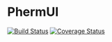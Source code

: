 # PhermUI

[![Build Status][travis-svg]][travis-link]
[![Coverage Status][coveralls-svg]][coveralls-link]

[travis-svg]: https://travis-ci.com/MilesChou/pherm-ui.svg?branch=master
[travis-link]: https://travis-ci.com/MilesChou/pherm-ui
[coveralls-svg]: https://coveralls.io/repos/github/MilesChou/pherm-ui/badge.svg?branch=master
[coveralls-link]: https://coveralls.io/github/MilesChou/pherm-ui
